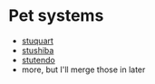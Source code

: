 # Pet systems

- [stuquart][]
- [stushiba][]
- [stutendo][]
- more, but I'll merge those in later

[stuquart]: 9f92b5fb-34f7-49e8-81e9-39f1cc0e2888.md
[stushiba]: 7a8242c0-f6fc-42a1-a077-b1205bcae73d.md
[stutendo]: 30e0178d-b9df-4125-90e8-a52a7dda1456.md
